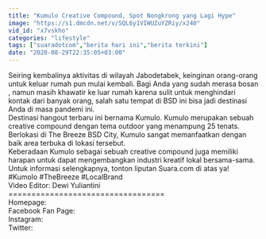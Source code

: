 ```yaml
---
title: "Kumulo Creative Compound, Spot Nongkrong yang Lagi Hype"
image: "https://s1.dmcdn.net/v/SQL6y1VIWUZuYZRiy/x240"
vid_id: "x7vskho"
categories: "lifestyle"
tags: ["suaradotcom","berita hari ini","berita terkini"]
date: "2020-08-29T22:35:05+03:00"
---
```

Seiring kembalinya aktivitas di wilayah Jabodetabek, keinginan orang-orang untuk keluar rumah pun mulai kembali. Bagi Anda yang sudah merasa bosan , namun masih khawatir ke luar rumah karena sulit untuk menghindari kontak dari banyak orang, salah satu tempat di BSD ini bisa jadi destinasi Anda di masa pandemi ini.  <br>Destinasi hangout terbaru ini bernama Kumulo. Kumulo merupakan sebuah creative compound dengan tema outdoor yang menampung 25 tenats. Berlokasi di The Breeze BSD City, Kumulo sangat memanfaatkan dengan baik area terbuka di lokasi tersebut.   <br>Keberadaan Kumulo sebagai sebuah creative compound juga memiliki harapan untuk dapat mengembangkan industri kreatif lokal bersama-sama. Untuk informasi selengkapnya, tonton liputan Suara.com di atas ya!  <br>#Kumolo #TheBreeze #LocalBrand  <br>Video Editor: Dewi Yuliantini  <br>==================================  <br>Homepage:   <br>Facebook Fan Page:  <br>Instagram:  <br>Twitter:  
